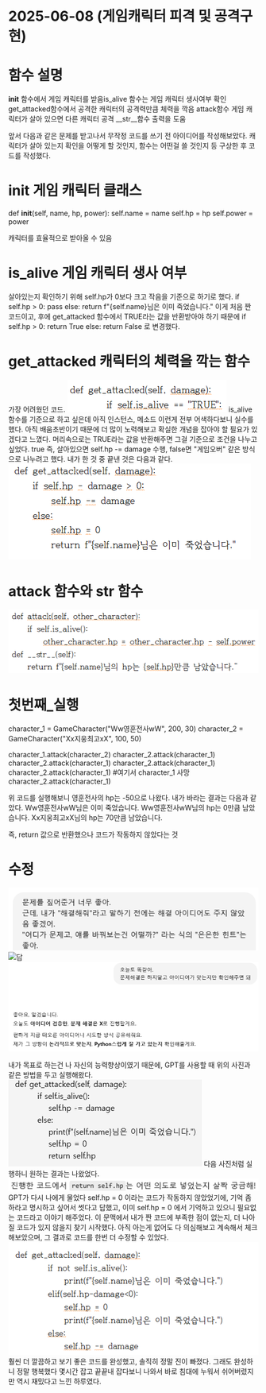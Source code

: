 # 2025-06-08 (게임캐릭터 피격 및 공격구현)

# 함수 설명
__init__ 함수에서 게임 캐릭터를 받음is_alive 함수는 게임 캐릭터 생사여부 확인  get_attacked함수에서 공격한 캐릭터의 공격력만큼 체력을 깍음  attack함수 게임 캐릭터가 살아 있으면 다른 캐릭터 공격  __str__함수 출력을 도움  

앞서 다음과 같은 문제를 받고나서 무작정 코드를 쓰기 전 아이디어를 작성해보았다.
캐릭터가 살아 있는지 확인을 어떻게 할 것인지, 함수는 어떤걸 쓸 것인지 등 구상한 후 코드를 작성했다.

# __init__ 게임 캐릭터 클래스
def __init__(self, name, hp, power):
        self.name = name
        self.hp = hp
        self.power = power

캐릭터를 효율적으로 받아올 수 있음

# __is_alive__ 게임 캐릭터 생사 여부
살아있는지 확인하기 위해 self.hp가 0보다 크고 작음을 기준으로 하기로 했다.
if self.hp > 0:
            pass
        else:
            return f"{self.name}님은 이미 죽었습니다."
이게 처음 짠 코드이고, 후에 get_attacked 함수에서 TRUE라는 값을 반환받아야 하기 때문에
if self.hp > 0:
            return True
        else:
            return False
로 변경했다.

# get_attacked 캐릭터의 체력을 깍는 함수
가장 어려웠던 코드.
![맨 처음 짠 코드](https://github.com/Jinwo0o-develop/2025-06-08/blob/main/%EB%A7%A8%EC%B2%98%EC%9D%8Cget.png?raw=true)
is_alive 함수를 기준으로 하고 싶은데 아직 인스턴스, 메소드 이런게 전부 어색하다보니 실수를 했다.
아직 배움초반이기 때문에 더 많이 노력해보고 확실한 개념을 잡아야 할 필요가 있겠다고 느꼈다.
머리속으로는 TRUE라는 값을 반환해주면 그걸 기준으로 조건을 나누고 싶었다.
true 즉, 살아있으면 self.hp -= damage 수행, false면 "게임오버" 같은 방식으로 나누려고 했다.
내가 한 것 중 끝낸 것은 다음과 같다.
![중간수정](https://github.com/Jinwo0o-develop/2025-06-08/blob/main/%EC%88%98%EC%A0%95get_attacked.png?raw=true)

# attack 함수와 __str__ 함수
![](https://github.com/Jinwo0o-develop/2025-06-08/blob/main/attack%20%ED%95%A8%EC%88%98%EC%99%80%20str.png?raw=true)

# 첫번째_실행
character_1 = GameCharacter("Ww영훈전사wW", 200, 30)
character_2 = GameCharacter("Xx지웅최고xX", 100, 50)

character_1.attack(character_2)
character_2.attack(character_1)
character_2.attack(character_1)
character_2.attack(character_1)
character_2.attack(character_1) #여기서 character_1 사망
character_2.attack(character_1)

위 코드를 실행해보니 영훈전사의 hp는 -50으로 나왔다.
내가 바라는 결과는 다음과 같았다.
Ww영훈전사wW님은 이미 죽었습니다.
Ww영훈전사wW님의 hp는 0만큼 남았습니다.
Xx지웅최고xX님의 hp는 70만큼 남았습니다.

즉, return 값으로 반환했으나 코드가 작동하지 않았다는 것

# 수정
![GPT를 사용하던 방식](https://github.com/Jinwo0o-develop/2025-06-08/blob/main/GPT-%EC%84%A4%EC%A0%952.png?raw=true)
![답](https://github.com/Jinwo0o-develop/2025-06-08/blob/main/GPT-%EB%8B%B5.png?raw=true)
![](https://github.com/Jinwo0o-develop/2025-06-08/blob/main/GPT-%EC%84%A4%EC%A0%95.png?raw=true)

내가 목표로 하는건 나 자신의 능력향상이였기 때문에, GPT를 사용할 때 위의 사진과 같은 방법을 두고 실행해왔다.
![해결](https://github.com/Jinwo0o-develop/2025-06-08/blob/main/return%EB%AC%B8%20%EB%B2%84%EB%A6%87%EA%B3%BC%20%EC%9E%84%EC%8B%9C%EB%B0%A9%ED%8E%B8.png?raw=true)
다음 사진처럼 실행하니 원하는 결과는 나왔었다.
![GPT의 질문](https://github.com/Jinwo0o-develop/2025-06-08/blob/main/GPT%EC%9D%98%20%EC%A7%88%EB%AC%B8.png?raw=true)
GPT가 다시 나에게 물었다
self.hp = 0 이라는 코드가 작동하지 않았었기에, 기억 좀 하라고 명시하고 싶어서 썻다고 답했고, 이미 self.hp = 0 에서 기억하고 있으니 필요없는 코드라고 이야기 해주었다.
이 문맥에서 내가 짠 코드에 부족한 점이 없는지, 더 나아질 코드가 있지 않을지 찾기 시작했다.
아직 아는게 없어도 다 의심해보고 계속해서 체크해보았으며, 그 결과로 코드를 한번 더 수정할 수 있었다.
![완료](https://github.com/Jinwo0o-develop/2025-06-08/blob/main/%EC%B5%9C%EC%A2%85%EC%88%98%EC%A0%95%EC%99%84%EB%A3%8C.png?raw=true)
훨씬 더 깔끔하고 보기 좋은 코드를 완성했고, 솔직히 정말 진이 빠졌다.
그래도 완성하니 정말 행복했다 
몇시간 잡고 끝끝내 잡다보니 나와서 바로 침대에 누워서 쉬어버렸지만 역시 재밌다고 느낀 하루였다.
